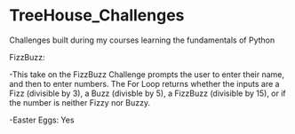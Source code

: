 # TreeHouse_Challenges
Challenges built during my courses learning the fundamentals of Python

FizzBuzz:

  -This take on the FizzBuzz Challenge prompts the user to enter their name, and then to enter numbers.
   The For Loop returns whether the inputs are a Fizz (divisible by 3), a Buzz (divisble by 5), a
   FizzBuzz (divisible by 15), or if the number is neither Fizzy nor Buzzy.

  -Easter Eggs: Yes
